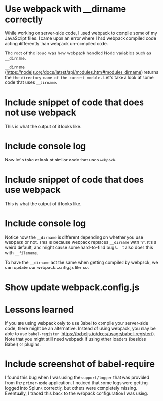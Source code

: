 # Use webpack with __dirname correctly

While working on server-side code, I used webpack to compile some of my JavaScript files. I came upon an error where I had webpack compiled code acting differently than webpack un-compiled code.

The root of the issue was how webpack handled Node variables such as `__dirname`.

`__dirname` (https://nodejs.org/docs/latest/api/modules.html#modules_dirname) returns the `the directory name of the current module.` Let's take a look at some code that uses `__dirname`.

# Include snippet of code that does not use webpack

This is what the output of it looks like.

# Include console log

Now let's take at look at similar code that uses `webpack`.

# Include snippet of code that does use webpack

This is what the output of it looks like.

# Include console log

Notice how the `__dirname` is different depending on whether you use webpack or not. This is because webpack replaces `__dirname` with “/“. It’s a weird default, and might cause some hard-to-find bugs.   It also does this with `__filename`.

To have the `__dirname` act the same when getting compiled by webpack, we can update our webpack.config.js like so.

# Show update webpack.config.js

# Lessons learned
If you are using webpack only to use Babel to compile your server-side code, there might be an alternative. Instead of using webpack, you may be able to use `babel-register` (https://babeljs.io/docs/usage/babel-register/).
Note that you might still need webpack if using other loaders (besides Babel) or plugins.
# Include screenshot of babel-require

I found this bug when I was using the `support/logger` that was provided from the `primer-node` application. I noticed that some logs were getting logged into Splunk correctly, but others were completely missing. Eventually, I traced this back to the webpack configuration I was using.